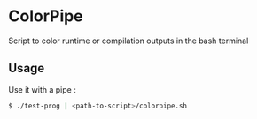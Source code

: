 # ColorPipe
Script to color runtime or compilation outputs in the bash terminal

## Usage

Use it with a pipe : 

```bash
$ ./test-prog | <path-to-script>/colorpipe.sh
```
